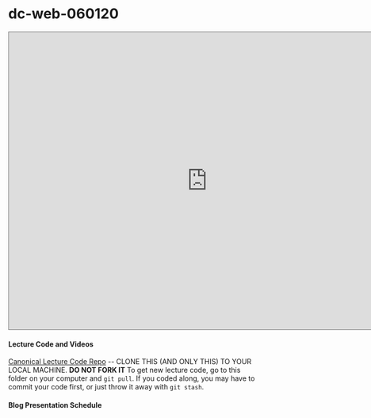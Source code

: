 # dc-web-060120


<iframe src="https://calendar.google.com/calendar/b/1/embed?height=600&amp;wkst=2&amp;bgcolor=%23ffffff&amp;ctz=America%2FNew_York&amp;src=ZmxhdGlyb25zY2hvb2wuY29tXzcwZW0xOGk3ZTEyc3FjMWszbW5ub3MzMjcwQGdyb3VwLmNhbGVuZGFyLmdvb2dsZS5jb20&amp;src=ZmxhdGlyb25zY2hvb2wuY29tX2UzcTBybHE5a3JtZ3Mza3VhMDVyNzEydW80QGdyb3VwLmNhbGVuZGFyLmdvb2dsZS5jb20&amp;color=%23B39DDB&amp;color=%23F4511E&amp;mode=WEEK" style="border:solid 1px #777" width="800" height="600" frameborder="0" scrolling="no"></iframe>


#### Lecture Code and Videos
[Canonical Lecture Code Repo](https://github.com/learn-co-curriculum/dc-web-060120) -- CLONE THIS (AND ONLY THIS) TO YOUR LOCAL MACHINE.  **DO NOT FORK IT**  To get new lecture code, go to this folder on your computer and `git pull`.  If you coded along, you may have to commit your code first, or just throw it away with `git stash`.


#### Blog Presentation Schedule
